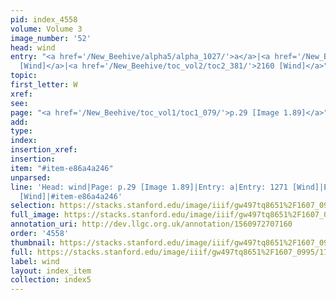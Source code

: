 ```yaml
---
pid: index_4558
volume: Volume 3
image_number: '52'
head: wind
entry: "<a href='/New_Beehive/alpha5/alpha_1027/'>a</a>|<a href='/New_Beehive/toc_vol2/toc2_248/'>1271
  [Wind]</a>|<a href='/New_Beehive/toc_vol2/toc2_381/'>2160 [Wind]</a>"
topic: 
first_letter: W
xref: 
see: 
page: "<a href='/New_Beehive/toc_vol1/toc1_079/'>p.29 [Image 1.89]</a>"
add: 
type: 
index: 
insertion_xref: 
insertion: 
item: "#item-e86a4a246"
unparsed: 
line: 'Head: wind|Page: p.29 [Image 1.89]|Entry: a|Entry: 1271 [Wind]|Entry: 2160
  [Wind]|#item-e86a4a246'
selection: https://stacks.stanford.edu/image/iiif/gw497tq8651%2F1607_0995/1786,3263,728,171/full/0/default.jpg
full_image: https://stacks.stanford.edu/image/iiif/gw497tq8651%2F1607_0995/full/full/0/default.jpg
annotation_uri: http://dev.llgc.org.uk/annotation/1560972707160
order: '4558'
thumbnail: https://stacks.stanford.edu/image/iiif/gw497tq8651%2F1607_0995/1786,3263,728,171/150,/0/default.jpg
full: https://stacks.stanford.edu/image/iiif/gw497tq8651%2F1607_0995/1786,3263,728,171/full/0/default.jpg
label: wind
layout: index_item
collection: index5
---
```

